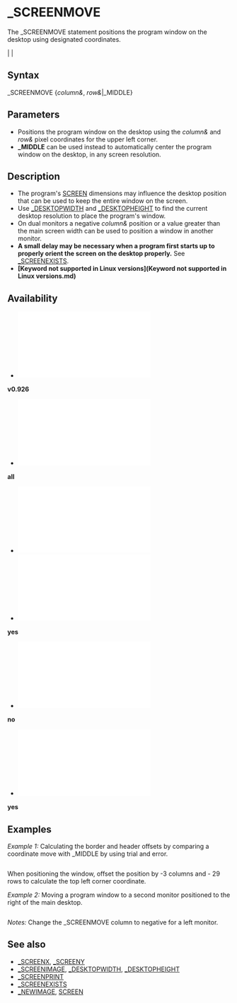 # _SCREENMOVE

The _SCREENMOVE statement positions the program window on the desktop using designated coordinates.

  

|  |

## Syntax

_SCREENMOVE {*column&*, *row&*|_MIDDLE}
  

## Parameters

* Positions the program window on the desktop using the *column&* and *row&* pixel coordinates for the upper left corner.
* **_MIDDLE** can be used instead to automatically center the program window on the desktop, in any screen resolution.

  

## Description

* The program's [SCREEN](SCREEN.md) dimensions may influence the desktop position that can be used to keep the entire window on the screen.
* Use [_DESKTOPWIDTH](_DESKTOPWIDTH.md) and [_DESKTOPHEIGHT](_DESKTOPHEIGHT.md) to find the current desktop resolution to place the program's window.
* On dual monitors a negative *column&* position or a value greater than the main screen width can be used to position a window in another monitor.
* **A small delay may be necessary when a program first starts up to properly orient the screen on the desktop properly.** See [_SCREENEXISTS](_SCREENEXISTS.md).
* **[Keyword not supported in Linux versions](Keyword not supported in Linux versions.md)**

  

## Availability

* [![v0.926](![v0.926.md)](File:Qb64.png "v0.926")

**v0.926**
* [![all](![all.md)](File:Qbpe.png "all")

**all**
* [![Apix.png](![Apix.png.md)](File:Apix.png)
* [![yes](![yes.md)](File:Win.png "yes")

**yes**
* [![no](![no.md)](File:Lnx.png "no")

**no**
* [![yes](![yes.md)](File:Osx.png "yes")

**yes**

  

## Examples

*Example 1:* Calculating the border and header offsets by comparing a coordinate move with _MIDDLE by using trial and error.

``` userwidth& = [_DESKTOPWIDTH](_DESKTOPWIDTH.md): userheight& = [_DESKTOPHEIGHT](_DESKTOPHEIGHT.md) 'get current screen resolution [SCREEN](SCREEN.md) [_NEWIMAGE](_NEWIMAGE.md)(800, 600, 256) scrnwidth& = [_WIDTH](_WIDTH.md): scrnheight& = [_HEIGHT](_HEIGHT.md)  'get the dimensions of the program screen  _SCREENMOVE (userwidth& \ 2 - scrnwidth& \ 2) - 3, (userheight& \ 2 - scrnheight& \ 2) - 29 [_DELAY](_DELAY.md) 4 _SCREENMOVE _MIDDLE  'check centering  [END](END.md)  
```

When positioning the window, offset the position by -3 columns and - 29 rows to calculate the top left corner coordinate.
  

*Example 2:* Moving a program window to a second monitor positioned to the right of the main desktop.

``` wide& = [_DESKTOPWIDTH](_DESKTOPWIDTH.md) high& = [_DESKTOPHEIGHT](_DESKTOPHEIGHT.md)  [PRINT](PRINT.md) wide&; "X"; high&  [_DELAY](_DELAY.md) 4 _SCREENMOVE wide& + 200, 200 'positive value for right monitor 2  img2& = [_SCREENIMAGE](_SCREENIMAGE.md) wide2& = [_WIDTH](_WIDTH.md) "WIDTH (function)")(img2&) high2& = [_HEIGHT](_HEIGHT.md)(img2&) [PRINT](PRINT.md) wide2&; "X"; high2& [_DELAY](_DELAY.md) 4 _SCREENMOVE _MIDDLE 'moves program back to main monitor 1  
```

*Notes:* Change the _SCREENMOVE column to negative for a left monitor.
  

## See also

* [_SCREENX](_SCREENX.md), [_SCREENY](_SCREENY.md)
* [_SCREENIMAGE](_SCREENIMAGE.md), [_DESKTOPWIDTH](_DESKTOPWIDTH.md), [_DESKTOPHEIGHT](_DESKTOPHEIGHT.md)
* [_SCREENPRINT](_SCREENPRINT.md)
* [_SCREENEXISTS](_SCREENEXISTS.md)
* [_NEWIMAGE](_NEWIMAGE.md), [SCREEN](SCREEN.md)

  
